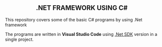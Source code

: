 <div align="center">
<h2>.NET FRAMEWORK USING C#</h2>
</div>
<P>This repository covers some of the basic C# programs by using .Net framework</P>
The programs are written in <b>Visual Studio Code</b> using <a href="https://dotnet.microsoft.com/en-us/download">.Net SDK</a> version in a single project.<br>
